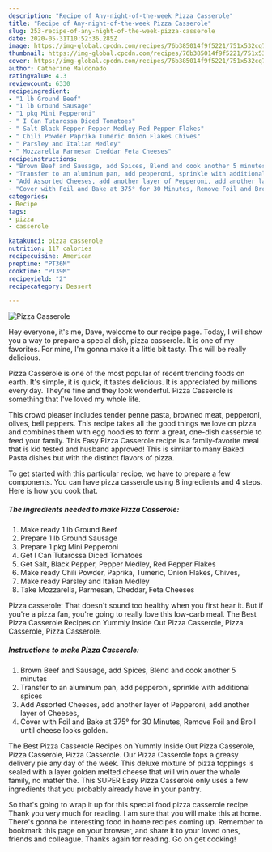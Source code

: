 ```yaml
---
description: "Recipe of Any-night-of-the-week Pizza Casserole"
title: "Recipe of Any-night-of-the-week Pizza Casserole"
slug: 253-recipe-of-any-night-of-the-week-pizza-casserole
date: 2020-05-31T10:52:36.285Z
image: https://img-global.cpcdn.com/recipes/76b385014f9f5221/751x532cq70/pizza-casserole-recipe-main-photo.jpg
thumbnail: https://img-global.cpcdn.com/recipes/76b385014f9f5221/751x532cq70/pizza-casserole-recipe-main-photo.jpg
cover: https://img-global.cpcdn.com/recipes/76b385014f9f5221/751x532cq70/pizza-casserole-recipe-main-photo.jpg
author: Catherine Maldonado
ratingvalue: 4.3
reviewcount: 6330
recipeingredient:
- "1 lb Ground Beef"
- "1 lb Ground Sausage"
- "1 pkg Mini Pepperoni"
- " I Can Tutarossa Diced Tomatoes"
- " Salt Black Pepper Pepper Medley Red Pepper Flakes"
- " Chili Powder Paprika Tumeric Onion Flakes Chives"
- " Parsley and Italian Medley"
- " Mozzarella Parmesan Cheddar Feta Cheeses"
recipeinstructions:
- "Brown Beef and Sausage, add Spices, Blend and cook another 5 minutes"
- "Transfer to an aluminum pan, add pepperoni, sprinkle with additional spices"
- "Add Assorted Cheeses, add another layer of Pepperoni, add another layer of Cheeses,"
- "Cover with Foil and Bake at 375° for 30 Minutes, Remove Foil and Broil until cheese looks golden."
categories:
- Recipe
tags:
- pizza
- casserole

katakunci: pizza casserole 
nutrition: 117 calories
recipecuisine: American
preptime: "PT36M"
cooktime: "PT39M"
recipeyield: "2"
recipecategory: Dessert

---
```



![Pizza Casserole](https://img-global.cpcdn.com/recipes/76b385014f9f5221/751x532cq70/pizza-casserole-recipe-main-photo.jpg)

Hey everyone, it's me, Dave, welcome to our recipe page. Today, I will show you a way to prepare a special dish, pizza casserole. It is one of my favorites. For mine, I'm gonna make it a little bit tasty. This will be really delicious.

Pizza Casserole is one of the most popular of recent trending foods on earth. It's simple, it is quick, it tastes delicious. It is appreciated by millions every day. They're fine and they look wonderful. Pizza Casserole is something that I've loved my whole life.

This crowd pleaser includes tender penne pasta, browned meat, pepperoni, olives, bell peppers. This recipe takes all the good things we love on pizza and combines them with egg noodles to form a great, one-dish casserole to feed your family. This Easy Pizza Casserole recipe is a family-favorite meal that is kid tested and husband approved! This is similar to many Baked Pasta dishes but with the distinct flavors of pizza.


To get started with this particular recipe, we have to prepare a few components. You can have pizza casserole using 8 ingredients and 4 steps. Here is how you cook that.

<!--inarticleads1-->

##### The ingredients needed to make Pizza Casserole:

1. Make ready 1 lb Ground Beef
1. Prepare 1 lb Ground Sausage
1. Prepare 1 pkg Mini Pepperoni
1. Get  I Can Tutarossa Diced Tomatoes
1. Get  Salt, Black Pepper, Pepper Medley, Red Pepper Flakes
1. Make ready  Chili Powder, Paprika, Tumeric, Onion Flakes, Chives,
1. Make ready  Parsley and Italian Medley
1. Take  Mozzarella, Parmesan, Cheddar, Feta Cheeses


Pizza casserole: That doesn&#39;t sound too healthy when you first hear it. But if you&#39;re a pizza fan, you&#39;re going to really love this low-carb meal. The Best Pizza Casserole Recipes on Yummly Inside Out Pizza Casserole, Pizza Casserole, Pizza Casserole. 

<!--inarticleads2-->

##### Instructions to make Pizza Casserole:

1. Brown Beef and Sausage, add Spices, Blend and cook another 5 minutes
1. Transfer to an aluminum pan, add pepperoni, sprinkle with additional spices
1. Add Assorted Cheeses, add another layer of Pepperoni, add another layer of Cheeses,
1. Cover with Foil and Bake at 375° for 30 Minutes, Remove Foil and Broil until cheese looks golden.


The Best Pizza Casserole Recipes on Yummly Inside Out Pizza Casserole, Pizza Casserole, Pizza Casserole. Our Pizza Casserole tops a greasy delivery pie any day of the week. This deluxe mixture of pizza toppings is sealed with a layer golden melted cheese that will win over the whole family, no matter the. This SUPER Easy Pizza Casserole only uses a few ingredients that you probably already have in your pantry. 

So that's going to wrap it up for this special food pizza casserole recipe. Thank you very much for reading. I am sure that you will make this at home. There's gonna be interesting food in home recipes coming up. Remember to bookmark this page on your browser, and share it to your loved ones, friends and colleague. Thanks again for reading. Go on get cooking!
